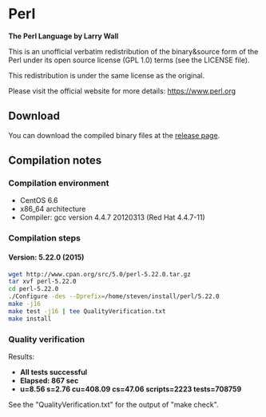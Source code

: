 # Perl
**The Perl Language by Larry Wall**

This is an unofficial verbatim redistribution of the binary&source form of the Perl under its open source license (GPL 1.0) terms (see the LICENSE file).

This redistribution is under the same license as the original.

Please visit the official website for more details: https://www.perl.org

## Download
You can download the compiled binary files at the [release page](https://github.com/yuhangwang/Perl/releases).

## Compilation notes
### Compilation environment
* CentOS 6.6
* x86_64 architecture
* Compiler: gcc version 4.4.7 20120313 (Red Hat 4.4.7-11)

### Compilation steps
#### Version: 5.22.0 (2015)
```bash
wget http://www.cpan.org/src/5.0/perl-5.22.0.tar.gz
tar xvf perl-5.22.0
cd perl-5.22.0
./Configure -des --Dprefix=/home/steven/install/perl/5.22.0
make -j16
make test -j16 | tee QualityVerification.txt
make install
```

### Quality verification
Results:
- **All tests successful**
- **Elapsed: 867 sec**
- **u=8.56  s=2.76  cu=408.09  cs=47.06  scripts=2223  tests=708759**

See the "QualityVerification.txt" for the output of "make check".
